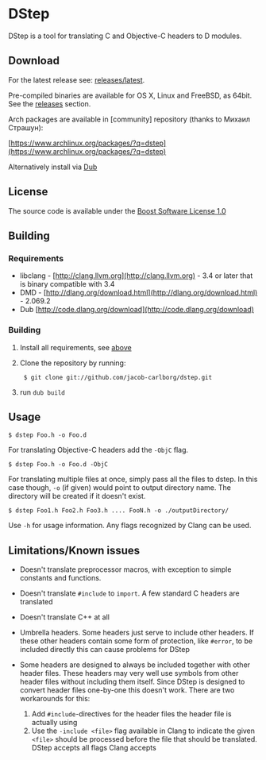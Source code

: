 # DStep

DStep is a tool for translating C and Objective-C headers to D modules.

## Download

For the latest release see: [releases/latest](https://github.com/jacob-carlborg/dstep/releases/latest).

Pre-compiled binaries are available for OS X, Linux and FreeBSD, as 64bit. See the
[releases](https://github.com/jacob-carlborg/dstep/releases) section.

Arch packages are available in [community] repository (thanks to Михаил Страшун):

[https://www.archlinux.org/packages/?q=dstep](https://www.archlinux.org/packages/?q=dstep)

Alternatively install via [Dub](http://code.dlang.org/download)

## License

The source code is available under the [Boost Software License 1.0](http://www.boost.org/LICENSE_1_0.txt)

## Building

### Requirements

* libclang - [http://clang.llvm.org](http://clang.llvm.org) - 3.4 or later that is binary compatible with 3.4
* DMD - [http://dlang.org/download.html](http://dlang.org/download.html) - 2.069.2
* Dub [http://code.dlang.org/download](http://code.dlang.org/download)

### Building

1. Install all requirements, see [above](#requirements)
2. Clone the repository by running:

        $ git clone git://github.com/jacob-carlborg/dstep.git

3. run `dub build`

## Usage

    $ dstep Foo.h -o Foo.d

For translating Objective-C headers add the `-ObjC` flag.

    $ dstep Foo.h -o Foo.d -ObjC

For translating multiple files at once, simply pass all the files to dstep.
In this case though, `-o` (if given) would point to output directory name.
The directory will be created if it doesn't exist.

    $ dstep Foo1.h Foo2.h Foo3.h .... FooN.h -o ./outputDirectory/

Use `-h` for usage information. Any flags recognized by Clang can be used.

## Limitations/Known issues

* Doesn't translate preprocessor macros, with exception to simple constants and functions.
* Doesn't translate `#include` to `import`. A few standard C headers are translated
* Doesn't translate C++ at all
* Umbrella headers. Some headers just serve to include other headers. If these other headers contain some form of protection, like `#error`, to be included directly this can cause problems for DStep
* Some headers are designed to always be included together with other header files. These headers may very well use symbols from other header files without including them itself. Since DStep is designed to convert header files one-by-one this doesn't work. There are two workarounds for this:

    1. Add `#include`-directives for the header files the header file is actually using
    2. Use the `-include <file>` flag available in Clang to indicate the given `<file>` should be processed before the file that should be translated. DStep accepts all flags Clang accepts
